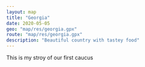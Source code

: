 ```yaml
---
layout: map
title: "Georgia"
date: 2020-05-05
geo: "map/res/georgia.gpx"
route: "map/res/georgia.gpx"
description: "Beautiful country with tastey food"
---
```

This is my stroy of our first caucus

